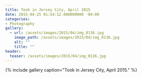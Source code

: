 ```yaml
---
title: Took in Jersey City, April 2015
date: 2015-04-25 01:54:12.000000000 -04:00
categories:
- Photography
gallery:
  - url: /assets/images/2015/04/img_0136.jpg
    image_path: /assets/images/2015/04/img_0136.jpg
    alt: ""
    title: ""
header:
  teaser: /assets/images/2015/04/img_0136.jpg 
---
```



{% include gallery caption="Took in Jersey City, April 2015." %}